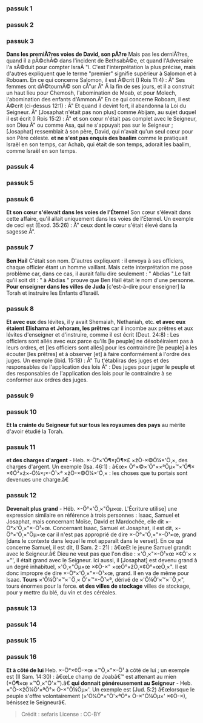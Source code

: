 
### passuk 1

### passuk 2

### passuk 3
<b>Dans les premiÃ?res voies de David, son pÃ?re</b> Mais pas les derniÃ?res, quand il a pÃ©chÃ© dans l'incident de BethsabÃ©e, et quand l'Adversaire l'a sÃ©duit pour compter IsraÃ "l. C'est l'interprétation la plus précise, mais d'autres expliquent que le terme "premier" signifie supérieur à Salomon et à Roboam. En ce qui concerne Salomon, il est Ã©crit (I Rois 11:4) : Â" Ses femmes ont dÃ©tournÃ© son cÅ"ur Â" Ã la fin de ses jours, et il a construit un haut lieu pour Chemosh, l'abomination de Moab, et pour Molech, l'abomination des enfants d'Ammon.Â" En ce qui concerne Roboam, il est Ã©crit (ci-dessus 12:1) : Â" Et quand il devint fort, il abandonna la Loi du Seigneur. Â" [Josaphat n'était pas non plus] comme Abijam, au sujet duquel il est écrit (I Rois 15:2) : Â" et son cœur n'était pas complet avec le Seigneur, son Dieu Â" ou comme Asa, qui ne s'appuyait pas sur le Seigneur ; [Josaphat] ressemblait à son père, David, qui n'avait qu'un seul cœur pour son Père céleste.
<b>et ne s'est pas enquis des baalim</b> comme le pratiquait Israël en son temps, car Achab, qui était de son temps, adorait les baalim, comme Israël en son temps.

### passuk 4

### passuk 5

### passuk 6
<b>Et son cœur s'élevait dans les voies de l'Éternel</b> Son cœur s'élevait dans cette affaire, qu'il allait uniquement dans les voies de l'Éternel. Un exemple de ceci est (Exod. 35:26) : Â" ceux dont le cœur s'était élevé dans la sagesse Â".

### passuk 7
<b>Ben Hail</b> C'était son nom. D'autres expliquent : il envoya à ses officiers, chaque officier étant un homme vaillant. Mais cette interprétation me pose problème car, dans ce cas, il aurait fallu dire seulement : " Abdias ".Le fait qu'il soit dit : " à Abdias " prouve que Ben Haïl était le nom d'une personne.
<b>Pour enseigner dans les villes de Juda</b> [c'est-à-dire pour enseigner] la Torah et instruire les Enfants d'Israël.

### passuk 8
<b>Et avec eux</b> des lévites, il y avait Shemaiah, Nethaniah, etc.
<b>et avec eux étaient Elishama et Jehoram, les prêtres</b> car il incombe aux prêtres et aux lévites d'enseigner et d'instruire, comme il est écrit (Deut. 24:8) : Les officiers sont allés avec eux parce qu'ils [le peuple] ne désobéiraient pas à leurs ordres, et [les officiers sont allés] pour les contraindre [le peuple] à les écouter [les prêtres] et à observer [et] à faire conformément à l'ordre des juges. Un exemple (ibid. 15:18) : Â" Tu t'établiras des juges et des responsables de l'application des lois Â" : Des juges pour juger le peuple et des responsables de l'application des lois pour le contraindre à se conformer aux ordres des juges.

### passuk 9

### passuk 10
<b>Et la crainte du Seigneur fut sur tous les royaumes des pays</b> au mérite d'avoir étudié la Torah.

### passuk 11
<b>et des charges d'argent</b> - Heb. ×-Ö°×'Ö¶×¡Ö¶×£ ×žÖ-×©Ö¼×'Ö¸×, des charges d'argent. Un exemple (Isa. 46:1) : â€œ× Ö°×©×'Ö"××ªÖµ×™×'Ö¶× ×¢Ö²×ž×-Ö¼×¡×-Ö¹×ª ×žÖ-×©Ö¼×'Ö¸× : les choses que tu portais sont devenues une charge.â€

### passuk 12
<b>Devenait plus grand</b> - Héb. ×-Ö°×'Ö¸×"Öµ×œ. L'Écriture utilise] une expression similaire en référence à trois personnes : Isaac, Samuel et Josaphat, mais concernant Moïse, David et Mardochée, elle dit ×-Ö°×'Ö¸×"×-Ö¹×œ. Concernant Isaac, Samuel et Josaphat, il est dit, ×-Ö°×'Ö¸×"Öµ×œ car il n'est pas approprié de dire ×-Ö°×'Ö¸×"×-Ö¹×œ, grand [dans le contexte dans lequel le mot apparaît dans le verset]. En ce qui concerne Samuel, il est dit, (I Sam. 2 : 21) : â€œEt le jeune Samuel grandit avec le Seigneur.â€ Dieu ne veut pas que l'on dise : ×'Ö¸×"×-Ö¹×œ ×¢Ö'× × ×"', il était grand avec le Seigneur. Ici aussi, il [Josaphat] est devenu grand à un degré inhabituel, ×'Ö¸×"Öµ×œ ×¢Ö-×" ×œÖ°×žÖ¸×¢Ö°×œÖ¸×". Il est donc impropre de dire ×-Ö°×'Ö¸×"×-Ö¹×œ, grand. Il en va de même pour Isaac.
<b>Tours</b> ×'Ö¼Ö'×™×¨Ö¸× Ö'×™×-Ö¹×ª, dérivé de ×'Ö¼Ö'×™×¨Ö¸×", tours énormes pour la force.
<b>et des villes de stockage</b> villes de stockage, pour y mettre du blé, du vin et des céréales.

### passuk 13

### passuk 14

### passuk 15

### passuk 16
<b>Et à côté de lui</b> Heb. ×-Ö°×¢Ö-×œ ×™Ö¸×"×-Ö¹ à côté de lui ; un exemple est (II Sam. 14:30) : â€œLe champ de Joabâ€™ est attenant au mien (×Ö¶×œ ×™Ö¸×"Ö'×™).â€
<b>qui donnait généreusement au Seigneur</b> - Heb. ×"Ö-×žÖ¼Ö'×ªÖ°× Ö-×"Ö¼Öµ×'. Un exemple est (Jud. 5:2) â€œlorsque le peuple s'offre volontairement (×'Ö¼Ö°×"Ö'×ªÖ°× Ö-×"Ö¼Öµ×' ×¢Ö-×), bénissez le Seigneurâ€.

>Crédit : sefaris
>License : CC-BY